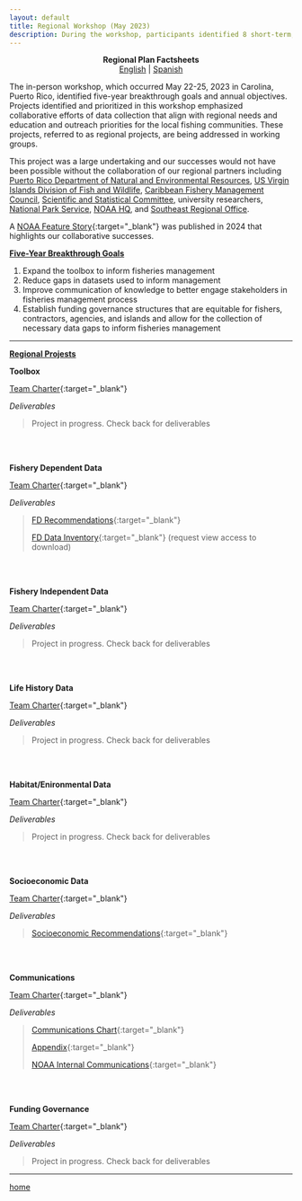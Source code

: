 ```yaml
---
layout: default
title: Regional Workshop (May 2023)
description: During the workshop, participants identified 8 short-term, actionable projects nested under 4 five-year breakthrough goals
---
```


<center><b>
  Regional Plan Factsheets
</b></center>

<div style="text-align: center;">
  <a href="/SFD-CFB-Caribbean-Strategic-Planning/assets/Factsheet_RegionalPlan_English.pdf" target="_blank">English</a> | <a href="/SFD-CFB-Caribbean-Strategic-Planning/assets/Factsheet_RegionalPlan_Spanish.pdf" target="_blank">Spanish</a>
</div>

The in-person workshop, which occurred May 22-25, 2023 in Carolina, Puerto Rico, identified five-year breakthrough goals and annual objectives. Projects identified and prioritized in this workshop emphasized collaborative efforts of data collection that align with regional needs and education and outreach priorities for the local fishing communities. These projects, referred to as regional projects, are being addressed in working groups.

This project was a large undertaking and our successes would not have been possible without the collaboration of our regional partners including [Puerto Rico Department of Natural and Environmental Resources](https://www.ecos.org/members/puerto-rico/), [US Virgin Islands Division of Fish and Wildlife](https://dpnr.vi.gov/fish-and-wildlife/), [Caribbean Fishery Management Council](https://www.caribbeanfmc.com/), [Scientific and Statistical Committee](https://www.caribbeanfmc.com/about-caribbean-fishery-management-council/scientific-and-statistical-committee), university researchers, [National Park Service](https://www.nps.gov/subjects/oceans/caribbean.htm), [NOAA HQ](https://www.fisheries.noaa.gov/about/office-habitat-conservation), and [Southeast Regional Office](https://www.fisheries.noaa.gov/southeast/sustainable-fisheries/sustainable-fisheries-caribbean).

A [NOAA Feature Story](https://www.fisheries.noaa.gov/feature-story/improving-fisheries-and-ecosystem-data-collection-caribbean-through-partnership){:target="_blank"} was published in 2024 that highlights our collaborative successes.

<u>**Five-Year Breakthrough Goals**</u>

1. Expand the toolbox to inform fisheries management
2. Reduce gaps in datasets used to inform management
3. Improve communication of knowledge to better engage stakeholders in fisheries management process
4. Establish funding governance structures that are equitable for fishers, contractors, agencies, and islands and allow for the collection of necessary data gaps to inform fisheries management

* * *

<u>**Regional Projests**</u>

**Toolbox**

[Team Charter](assets/TC_Toolbox.pdf){:target="_blank"} 

*Deliverables*

> Project in progress. Check back for deliverables

<br><br>

**Fishery Dependent Data**

[Team Charter](assets/TC_FD.pdf){:target="_blank"} 

*Deliverables*

> [FD Recommendations](assets/CSP_FD_Recommendations_2025.pdf){:target="_blank"}
> 
> [FD Data Inventory](https://docs.google.com/spreadsheets/d/1ZwjcioiZiMqN0lFWoqVVwzZWmNhbQlJ1WWbwds-e5f8/edit?gid=94681785#gid=94681785){:target="_blank"} (request view access to download)

<br><br>

**Fishery Independent Data**

[Team Charter](assets/TC_FI.pdf){:target="_blank"} 

*Deliverables*

> Project in progress. Check back for deliverables

<br><br>

**Life History Data**

[Team Charter](assets/TC_LifeHistory.pdf){:target="_blank"} 

*Deliverables*

> Project in progress. Check back for deliverables

<br><br>

**Habitat/Enironmental Data**

[Team Charter](assets/TC_HabitatEnvironmental.pdf){:target="_blank"} 

*Deliverables*

> Project in progress. Check back for deliverables

<br><br>

**Socioeconomic Data**

[Team Charter](assets/TC_Socioeconomic.pdf){:target="_blank"} 

*Deliverables*

> [Socioeconomic Recommendations](assets/CSP_SocioeconomicRecommendations_2024.pdf){:target="_blank"}

<br><br>

**Communications**

[Team Charter](assets/TC_Communications.pdf){:target="_blank"} 

*Deliverables*

> [Communications Chart](assets/Caribbean_Communications_Chart_2024.pdf){:target="_blank"}
> 
> [Appendix](assets/CSP_CommunicationsAppendix_2024.pdf){:target="_blank"}
> 
> [NOAA Internal Communications](assets/CSP_CommunicationsNOAAInternal_2024.pdf){:target="_blank"}

<br><br>

**Funding Governance**

[Team Charter](assets/TC_FundingGovernance.pdf){:target="_blank"} 

*Deliverables*

> Project in progress. Check back for deliverables

* * *

[home](./)
